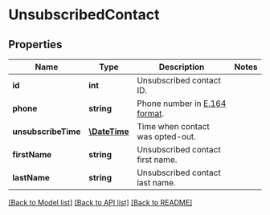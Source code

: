 # UnsubscribedContact

## Properties
Name | Type | Description | Notes
------------ | ------------- | ------------- | -------------
**id** | **int** | Unsubscribed contact ID. | 
**phone** | **string** | Phone number in [E.164 format](https://en.wikipedia.org/wiki/E.164). | 
**unsubscribeTime** | [**\DateTime**](\DateTime.md) | Time when contact was opted-out. | 
**firstName** | **string** | Unsubscribed contact first name. | 
**lastName** | **string** | Unsubscribed contact last name. | 

[[Back to Model list]](../README.md#documentation-for-models) [[Back to API list]](../README.md#documentation-for-api-endpoints) [[Back to README]](../README.md)


